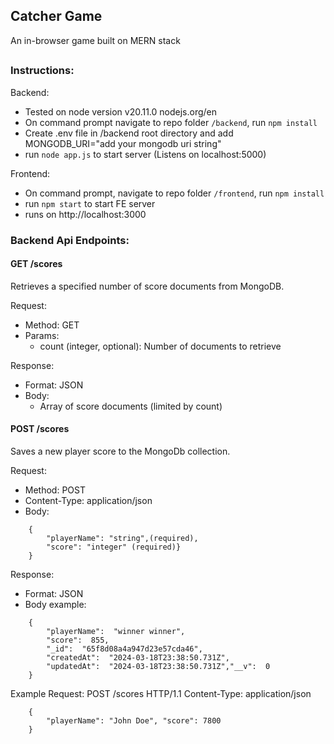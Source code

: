## Catcher Game
An in-browser game built on MERN stack
##

### Instructions:
Backend:
 - Tested on node version v20.11.0 nodejs.org/en
 - On command prompt navigate to repo folder `/backend`, run `npm install`
 - Create .env file in /backend root directory and add MONGODB_URI="add your mongodb uri string"
 - run `node app.js` to start server (Listens on localhost:5000)

Frontend:
 - On command prompt, navigate to repo folder `/frontend`, run `npm install`
 - run `npm start` to start FE server
 - runs on http://localhost:3000

###  Backend Api Endpoints:

#### GET /scores
Retrieves a specified number of score documents from MongoDB.

Request:
 * Method: GET
 * Params: 
	 * count (integer, optional): Number of documents to retrieve

Response:
* Format: JSON
* Body:
	* Array of score documents (limited by count)

#### POST /scores
Saves a new player score to the MongoDb collection.

Request:
* Method: POST
* Content-Type: application/json
* Body:
 ```
	 {
		 "playerName": "string",(required),
		 "score": "integer" (required)}
	 }
```

Response:
* Format: JSON
* Body example:
```
	{
		"playerName":  "winner winner",
		"score":  855,
		"_id":  "65f8d08a4a947d23e57cda46",
		"createdAt":  "2024-03-18T23:38:50.731Z",
		"updatedAt":  "2024-03-18T23:38:50.731Z","__v":  0
	}
```

Example Request:
POST /scores 
HTTP/1.1 
Content-Type: application/json
 ```
	 { 
		 "playerName": "John Doe", "score": 7800 
	 }
 ```
